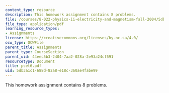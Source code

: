 ```yaml
---
content_type: resource
description: This homework assignment contains 8 problems.
file: /courses/8-022-physics-ii-electricity-and-magnetism-fall-2004/5db3a1c1688d82a8e18c360ae4fabe99_pset6.pdf
file_type: application/pdf
learning_resource_types:
- Assignments
license: https://creativecommons.org/licenses/by-nc-sa/4.0/
ocw_type: OCWFile
parent_title: Assignments
parent_type: CourseSection
parent_uid: 44eec5b3-2404-7aa2-028a-2e93a24cf591
resourcetype: Document
title: pset6.pdf
uid: 5db3a1c1-688d-82a8-e18c-360ae4fabe99
---
```

This homework assignment contains 8 problems.